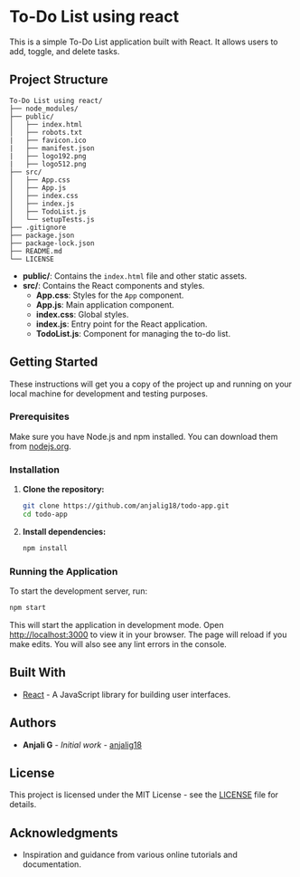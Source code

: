 
# To-Do List using react

This is a simple To-Do List application built with React. It allows users to add, toggle, and delete tasks.

## Project Structure

```
To-Do List using react/
├── node_modules/
├── public/
│   ├── index.html
│   ├── robots.txt
|   ├── favicon.ico
|   ├── manifest.json
|   ├── logo192.png
|   ├── logo512.png
├── src/
│   ├── App.css
│   ├── App.js
│   ├── index.css
│   ├── index.js
│   ├── TodoList.js
│   └── setupTests.js
├── .gitignore
├── package.json
├── package-lock.json
├── README.md
└── LICENSE
```

- **public/**: Contains the `index.html` file and other static assets.
- **src/**: Contains the React components and styles.
  - **App.css**: Styles for the `App` component.
  - **App.js**: Main application component.
  - **index.css**: Global styles.
  - **index.js**: Entry point for the React application.
  - **TodoList.js**: Component for managing the to-do list.

## Getting Started

These instructions will get you a copy of the project up and running on your local machine for development and testing purposes.

### Prerequisites

Make sure you have Node.js and npm installed. You can download them from [nodejs.org](https://nodejs.org/).

### Installation

1. **Clone the repository:**

   ```sh
   git clone https://github.com/anjalig18/todo-app.git
   cd todo-app
   ```

2. **Install dependencies:**

   ```sh
   npm install
   ```

### Running the Application

To start the development server, run:

```sh
npm start
```

This will start the application in development mode. Open [http://localhost:3000](http://localhost:3000) to view it in your browser. The page will reload if you make edits. You will also see any lint errors in the console.

## Built With

- [React](https://reactjs.org/) - A JavaScript library for building user interfaces.

## Authors

- **Anjali G** - *Initial work* - [anjalig18](https://github.com/anjalig18)

## License

This project is licensed under the MIT License - see the [LICENSE](LICENSE) file for details.

## Acknowledgments

- Inspiration and guidance from various online tutorials and documentation.


